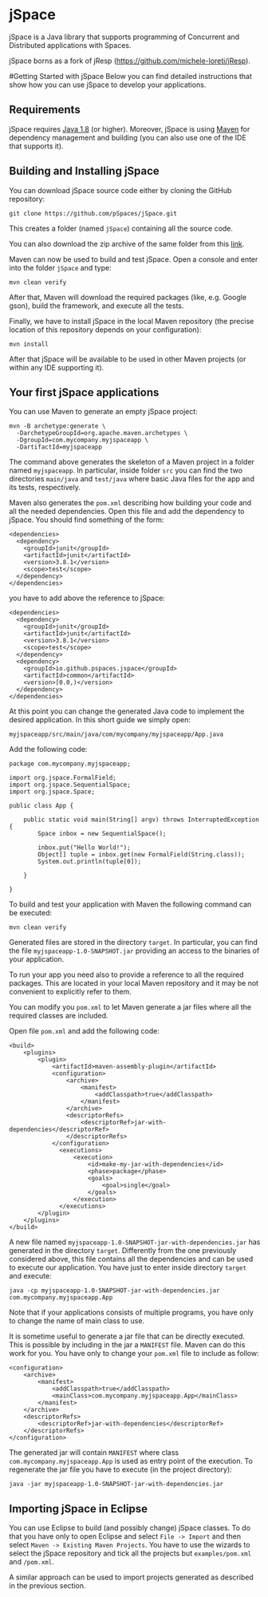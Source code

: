# jSpace
jSpace is a Java library that supports programming of Concurrent and Distributed applications with Spaces.

jSpace borns as a fork of jResp (https://github.com/michele-loreti/jResp).

#Getting Started with jSpace
Below you can find detailed instructions that show how you can use jSpace
to develop your applications.

## Requirements
jSpace requires [Java 1.8](https://java.com/) (or higher). Moreover, jSpace is using [Maven](https://maven.apache.org/index.html) for dependency management and building (you can also use one of the IDE that supports it).

## Building and Installing jSpace
You can download jSpace source code either by cloning the GitHub repository:

```
git clone https://github.com/pSpaces/jSpace.git
```

This creates a folder (named ```jSpace```) containing all the source code.

You can also download the zip archive of the same folder from this [link](https://github.com/pSpaces/jSpace/archive/master.zip).

Maven can now be used to build and test jSpace. Open a console and enter into the folder ```jSpace``` and type:

```
mvn clean verify
```

After that, Maven will download the required packages (like, e.g. Google gson), build the framework, and execute all the tests.

Finally, we have to install jSpace in the local Maven repository (the precise location of this repository depends on your configuration):

```
mvn install
```

After that jSpace will be available to be used in other Maven projects (or within any IDE supporting it).

## Your first jSpace applications
You can use Maven to generate an empty jSpace project:

```
mvn -B archetype:generate \
  -DarchetypeGroupId=org.apache.maven.archetypes \
  -DgroupId=com.mycompany.myjspaceapp \
  -DartifactId=myjspaceapp
```

The command above generates the skeleton of a Maven project in a folder named ```myjspaceapp```. In particular, inside folder ```src``` you can find the two directories ```main/java``` and ```test/java``` where basic Java files for the app and its tests, respectively.

Maven also generates the ```pom.xml``` describing how building your code and all the needed dependencies. Open this file and add the dependency to jSpace. You should find something of the form:

```
<dependencies>
  <dependency>
    <groupId>junit</groupId>
    <artifactId>junit</artifactId>
    <version>3.8.1</version>
    <scope>test</scope>
  </dependency>
</dependencies>
```

you have to add above the reference to jSpace:

```
<dependencies>
  <dependency>
    <groupId>junit</groupId>
    <artifactId>junit</artifactId>
    <version>3.8.1</version>
    <scope>test</scope>
  </dependency>
  <dependency>
    <groupId>io.github.pspaces.jspace</groupId>
    <artifactId>common</artifactId>
    <version>[0.0,)</version>
  </dependency>
</dependencies>
```

At this point you can change the generated Java code to implement the desired application. In this short guide we simply open:

```
myjspaceapp/src/main/java/com/mycompany/myjspaceapp/App.java
```

Add the following code:

```
package com.mycompany.myjspaceapp;

import org.jspace.FormalField;
import org.jspace.SequentialSpace;
import org.jspace.Space;

public class App {

	public static void main(String[] argv) throws InterruptedException {
		Space inbox = new SequentialSpace();

		inbox.put("Hello World!");
		Object[] tuple = inbox.get(new FormalField(String.class));				
		System.out.println(tuple[0]);

	}

}
```

To build and test your application with Maven the following command can be executed:

```
mvn clean verify
```

Generated files are stored in the directory ```target```. In particular, you can find the file ```myjspaceapp-1.0-SNAPSHOT.jar``` providing an access to the binaries of your application.

To run your app you need also to provide a reference to all the required packages. This are located in your local Maven repository and it may be not convenient to explicitly refer to them.

You can modify you ```pom.xml``` to let Maven generate a jar files where all the required classes are included.

Open file ```pom.xml``` and add the following code:

```
<build>
    <plugins>
        <plugin>
            <artifactId>maven-assembly-plugin</artifactId>
            <configuration>
                <archive>
                    <manifest>
                        <addClasspath>true</addClasspath>
                    </manifest>
                </archive>
                <descriptorRefs>
                    <descriptorRef>jar-with-dependencies</descriptorRef>
                </descriptorRefs>
            </configuration>
              <executions>
                  <execution>
                      <id>make-my-jar-with-dependencies</id>
                      <phase>package</phase>
                      <goals>
                          <goal>single</goal>
                      </goals>
                  </execution>
              </executions>
        </plugin>
    </plugins>
</build>
```

A new file named ```myjspaceapp-1.0-SNAPSHOT-jar-with-dependencies.jar``` has generated in the directory ```target```. Differently from the one previously considered above, this file contains all the dependencies and can be used to execute our application. You have just to enter inside directory ```target``` and execute:

```
java -cp myjspaceapp-1.0-SNAPSHOT-jar-with-dependencies.jar com.mycompany.myjspaceapp.App
```

Note that if your applications consists of multiple programs, you have only to change the name of main class to use.

It is sometime useful to generate a jar file that can be directly executed. This is possible by including in the jar a ```MANIFEST``` file. Maven can do this work for you. You have only to change your ```pom.xml``` file to include as follow:

```
<configuration>
    <archive>
        <manifest>
            <addClasspath>true</addClasspath>
            <mainClass>com.mycompany.myjspaceapp.App</mainClass>
        </manifest>
    </archive>
    <descriptorRefs>
        <descriptorRef>jar-with-dependencies</descriptorRef>
    </descriptorRefs>
</configuration>
```

The generated jar will contain ```MANIFEST``` where class ```com.mycompany.myjspaceapp.App``` is used as entry point of the execution. To regenerate the jar file you have to execute (in the project directory):

```
java -jar myjspaceapp-1.0-SNAPSHOT-jar-with-dependencies.jar
```

## Importing jSpace in Eclipse
You can use Eclipse to build (and possibly change) jSpace classes. To do that you have only to open Eclipse and select ```File -> Import``` and then select ```Maven -> Existing Maven Projects```. You have to use the wizards to select the jSpace repository and tick all the projects but ```examples/pom.xml``` and ```/pom.xml```.

A similar approach can be used to import projects generated as described in the previous section.   
